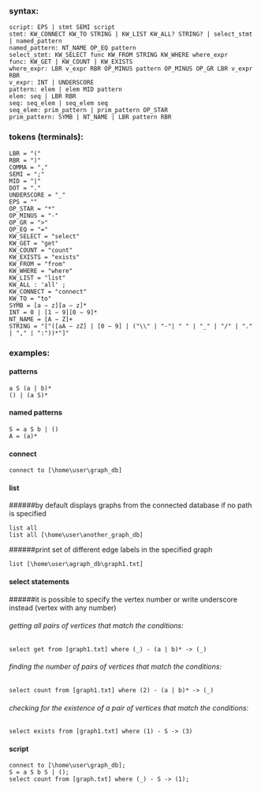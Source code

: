 ### syntax:
```
script: EPS | stmt SEMI script
stmt: KW_CONNECT KW_TO STRING | KW_LIST KW_ALL? STRING? | select_stmt | named_pattern
named_pattern: NT_NAME OP_EQ pattern
select_stmt: KW_SELECT func KW_FROM STRING KW_WHERE where_expr
func: KW_GET | KW_COUNT | KW_EXISTS 
where_expr: LBR v_expr RBR OP_MINUS pattern OP_MINUS OP_GR LBR v_expr RBR
v_expr: INT | UNDERSCORE 
pattern: elem | elem MID pattern
elem: seq | LBR RBR
seq: seq_elem | seq_elem seq
seq_elem: prim_pattern | prim_pattern OP_STAR 
prim_pattern: SYMB | NT_NAME | LBR pattern RBR
```
### tokens (terminals):
```
LBR = "("
RBR = ")"
COMMA = ","
SEMI = ";"
MID = "|"
DOT = "."
UNDERSCORE = "_"
EPS = ""
OP_STAR = "*"
OP_MINUS = "-"
OP_GR = ">"
OP_EQ = "="
KW_SELECT = "select"
KW_GET = "get"
KW_COUNT = "count"
KW_EXISTS = "exists"
KW_FROM = "from"
KW_WHERE = "where"
KW_LIST = "list"
KW_ALL : 'all' ;
KW_CONNECT = "connect"
KW_TO = "to"
SYMB = [a − z][a − z]*
INT = 0 | [1 − 9][0 − 9]*
NT_NAME = [A − Z]+
STRING = "["([aA − zZ] | [0 − 9] | ("\\" | "-"| " " | "_" | "/" | "." | "," | ":"))*"]"
```
### examples:

#### patterns
```
a S (a | b)*
() | (a S)*
```
#### named patterns
```
S = a S b | ()
A = (a)*
```
#### connect
```
connect to [\home\user\graph_db]
```
#### list

######by default displays graphs from the connected database if no path is specified
```
list all
list all [\home\user\another_graph_db]
```
######print set of different edge labels in the specified graph
```
list [\home\user\agraph_db\graph1.txt]
```
#### select statements

######it is possible to specify the vertex number or write underscore instead (vertex with any number)
###### getting all pairs of vertices that match the conditions:
```
select get from [graph1.txt] where (_) - (a | b)* -> (_)
```
###### finding the number of pairs of vertices that match the conditions:
```
select count from [graph1.txt] where (2) - (a | b)* -> (_)
```
###### checking for the existence of a pair of vertices that match the conditions:
```
select exists from [graph1.txt] where (1) - S -> (3)
```
#### script
```
connect to [\home\user\graph_db];
S = a S b S | ();
select count from [graph.txt] where (_) - S -> (1);
```

